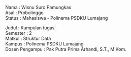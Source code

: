 Nama        : Wisnu Suro Pamungkas  
Asal        : Probolinggo     
Status      : Mahasiswa - Polinema PSDKU Lumajang    

Judul : Kumpulan tugas   
Semester : 2  
Matkul : Struktur Data   
Kampus : Polinema PSDKU Lumajang   
Dosen Pengampu : Pak Putra Prima Arhandi, S.T., M.Kom.  